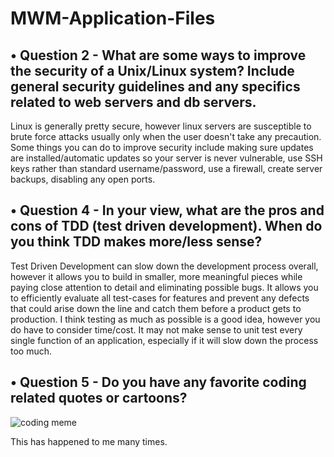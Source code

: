 # MWM-Application-Files

## • Question 2 - What are some ways to improve the security of a Unix/Linux system? Include general security guidelines and any specifics related to web servers and db servers.
Linux is generally pretty secure, however linux servers are susceptible to brute force attacks usually only when the user doesn't take any precaution. Some things you can do to improve security include making sure updates are installed/automatic updates so your server is never vulnerable, use SSH keys rather than standard username/password, use a firewall, create server backups, disabling any open ports.


## • Question 4 - In your view, what are the pros and cons of TDD (test driven development). When do you think TDD makes more/less sense?
Test Driven Development can slow down the development process overall, however it allows you to build in smaller, more meaningful pieces while paying close attention to detail and eliminating possible bugs. It allows you to efficiently evaluate all test-cases for features and prevent any defects that could arise down the line and catch them before a product gets to production. I think testing as much as possible is a good idea, however you do have to consider time/cost. It may not make sense to unit test every single function of an application, especially if it will slow down the process too much.

## • Question 5 - Do you have any favorite coding related quotes or cartoons?
![coding meme](https://user-images.githubusercontent.com/79297389/127592734-518624a7-fc59-4be0-8a3c-4e4b4c609263.jpg)

This has happened to me many times. 

